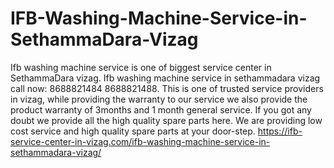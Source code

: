 # IFB-Washing-Machine-Service-in-SethammaDara-Vizag
 Ifb washing machine service is one of biggest service center in SethammaDara vizag. Ifb washing machine service in sethammadara vizag call now: 8688821484 8688821488. This is one of trusted service providers in vizag, while providing the warranty to our service we also provide the product warranty of 3months and 1 month general service. If you got any doubt we provide all the high quality spare parts here. We are providing low cost service and high quality spare parts at your door-step.  https://ifb-service-center-in-vizag.com/ifb-washing-machine-service-in-sethammadara-vizag/

